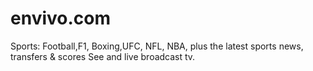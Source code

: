 # envivo.com
Sports: Football,F1, Boxing,UFC, NFL, NBA, plus the latest sports news, transfers &amp; scores See and live broadcast tv.
